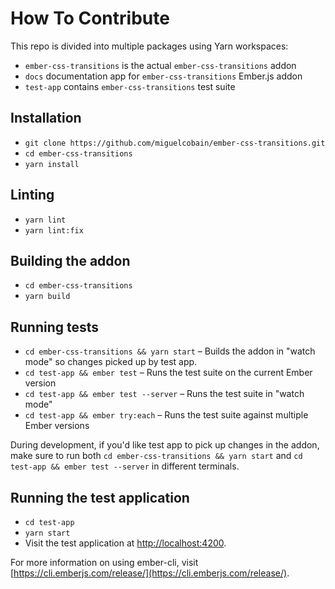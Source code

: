 # How To Contribute

This repo is divided into multiple packages using Yarn workspaces:

- `ember-css-transitions` is the actual `ember-css-transitions` addon
- `docs` documentation app for `ember-css-transitions` Ember.js addon
- `test-app` contains `ember-css-transitions` test suite

## Installation

- `git clone https://github.com/miguelcobain/ember-css-transitions.git`
- `cd ember-css-transitions`
- `yarn install`

## Linting

- `yarn lint`
- `yarn lint:fix`

## Building the addon

- `cd ember-css-transitions`
- `yarn build`

## Running tests

- `cd ember-css-transitions && yarn start` – Builds the addon in "watch mode" so changes picked up by test app.
- `cd test-app && ember test` – Runs the test suite on the current Ember version
- `cd test-app && ember test --server` – Runs the test suite in "watch mode"
- `cd test-app && ember try:each` – Runs the test suite against multiple Ember versions

During development, if you'd like test app to pick up changes in the addon, make sure to run both
`cd ember-css-transitions && yarn start` and `cd test-app && ember test --server` in different terminals.

## Running the test application

- `cd test-app`
- `yarn start`
- Visit the test application at [http://localhost:4200](http://localhost:4200).

For more information on using ember-cli, visit [https://cli.emberjs.com/release/](https://cli.emberjs.com/release/).
